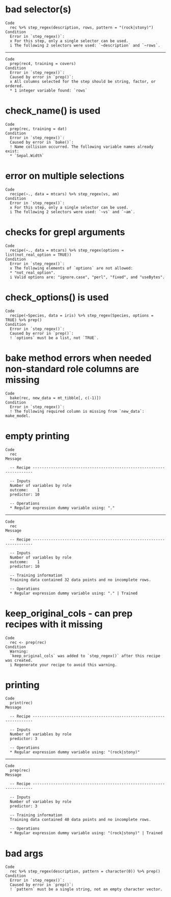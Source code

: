 # bad selector(s)

    Code
      rec %>% step_regex(description, rows, pattern = "(rock|stony)")
    Condition
      Error in `step_regex()`:
      x For this step, only a single selector can be used.
      i The following 2 selectors were used: `~description` and `~rows`.

---

    Code
      prep(rec4, training = covers)
    Condition
      Error in `step_regex()`:
      Caused by error in `prep()`:
      x All columns selected for the step should be string, factor, or ordered.
      * 1 integer variable found: `rows`

# check_name() is used

    Code
      prep(rec, training = dat)
    Condition
      Error in `step_regex()`:
      Caused by error in `bake()`:
      ! Name collision occurred. The following variable names already exist:
      * `Sepal.Width`

# error on multiple selections

    Code
      recipe(~., data = mtcars) %>% step_regex(vs, am)
    Condition
      Error in `step_regex()`:
      x For this step, only a single selector can be used.
      i The following 2 selectors were used: `~vs` and `~am`.

# checks for grepl arguments

    Code
      recipe(~., data = mtcars) %>% step_regex(options = list(not_real_option = TRUE))
    Condition
      Error in `step_regex()`:
      x The following elements of `options` are not allowed:
      * "not_real_option".
      i Valid options are: "ignore.case", "perl", "fixed", and "useBytes".

# check_options() is used

    Code
      recipe(~Species, data = iris) %>% step_regex(Species, options = TRUE) %>% prep()
    Condition
      Error in `step_regex()`:
      Caused by error in `prep()`:
      ! `options` must be a list, not `TRUE`.

# bake method errors when needed non-standard role columns are missing

    Code
      bake(rec, new_data = mt_tibble[, c(-1)])
    Condition
      Error in `step_regex()`:
      ! The following required column is missing from `new_data`: make_model.

# empty printing

    Code
      rec
    Message
      
      -- Recipe ----------------------------------------------------------------------
      
      -- Inputs 
      Number of variables by role
      outcome:    1
      predictor: 10
      
      -- Operations 
      * Regular expression dummy variable using: "."

---

    Code
      rec
    Message
      
      -- Recipe ----------------------------------------------------------------------
      
      -- Inputs 
      Number of variables by role
      outcome:    1
      predictor: 10
      
      -- Training information 
      Training data contained 32 data points and no incomplete rows.
      
      -- Operations 
      * Regular expression dummy variable using: "." | Trained

# keep_original_cols - can prep recipes with it missing

    Code
      rec <- prep(rec)
    Condition
      Warning:
      `keep_original_cols` was added to `step_regex()` after this recipe was created.
      i Regenerate your recipe to avoid this warning.

# printing

    Code
      print(rec)
    Message
      
      -- Recipe ----------------------------------------------------------------------
      
      -- Inputs 
      Number of variables by role
      predictor: 3
      
      -- Operations 
      * Regular expression dummy variable using: "(rock|stony)"

---

    Code
      prep(rec)
    Message
      
      -- Recipe ----------------------------------------------------------------------
      
      -- Inputs 
      Number of variables by role
      predictor: 3
      
      -- Training information 
      Training data contained 40 data points and no incomplete rows.
      
      -- Operations 
      * Regular expression dummy variable using: "(rock|stony)" | Trained

# bad args

    Code
      rec %>% step_regex(description, pattern = character(0)) %>% prep()
    Condition
      Error in `step_regex()`:
      Caused by error in `prep()`:
      ! `pattern` must be a single string, not an empty character vector.

